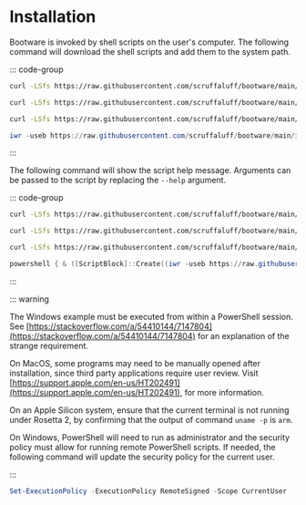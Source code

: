 # Installation

Bootware is invoked by shell scripts on the user's computer. The following
command will download the shell scripts and add them to the system path.

::: code-group

```bash [FreeBSD]
curl -LSfs https://raw.githubusercontent.com/scruffaluff/bootware/main/install.sh | bash
```

```bash [Linux]
curl -LSfs https://raw.githubusercontent.com/scruffaluff/bootware/main/install.sh | bash
```

```bash [MacOS]
curl -LSfs https://raw.githubusercontent.com/scruffaluff/bootware/main/install.sh | bash
```

```powershell [Windows]
iwr -useb https://raw.githubusercontent.com/scruffaluff/bootware/main/install.ps1 | iex
```

:::

The following command will show the script help message. Arguments can be passed
to the script by replacing the `--help` argument.

::: code-group

```bash [FreeBSD]
curl -LSfs https://raw.githubusercontent.com/scruffaluff/bootware/main/install.sh | bash -s -- --help
```

```bash [Linux]
curl -LSfs https://raw.githubusercontent.com/scruffaluff/bootware/main/install.sh | bash -s -- --help
```

```bash [MacOS]
curl -LSfs https://raw.githubusercontent.com/scruffaluff/bootware/main/install.sh | bash -s -- --help
```

```powershell [Windows]
powershell { & ([ScriptBlock]::Create((iwr -useb https://raw.githubusercontent.com/scruffaluff/bootware/main/install.ps1))) "--help" }
```

:::

::: warning

The Windows example must be executed from within a PowerShell session. See
[https://stackoverflow.com/a/54410144/7147804](https://stackoverflow.com/a/54410144/7147804)
for an explanation of the strange requirement.

On MacOS, some programs may need to be manually opened after installation, since
third party applications require user review. Visit
[https://support.apple.com/en-us/HT202491](https://support.apple.com/en-us/HT202491),
for more information.

On an Apple Silicon system, ensure that the current terminal is not running
under Rosetta 2, by confirming that the output of command `uname -p` is `arm`.

On Windows, PowerShell will need to run as administrator and the security policy
must allow for running remote PowerShell scripts. If needed, the following
command will update the security policy for the current user.

:::

```powershell
Set-ExecutionPolicy -ExecutionPolicy RemoteSigned -Scope CurrentUser
```
